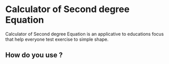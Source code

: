 # Calculator of Second degree Equation

Calculator of Second degree Equation is an applicative to educations focus that help everyone test exercise to simple shape.

## How do you use ?

<img src="">
